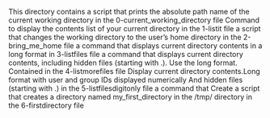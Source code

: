 This directory contains a script that prints the absolute path name of the current working directory in the 0-current_working_directory file 
Command to display the contents list of your current directory in the 1-listit file
a script that changes the working directory to the user’s home directory in the 2-bring_me_home file
a command that displays current directory contents in a long format in 3-listfiles file 
a command that displays current directory contents, including hidden files (starting with .). Use the long format. Contained in the  4-listmorefiles file
Display current directory contents.Long format with user and group IDs displayed numerically And hidden files (starting with .) in the 5-listfilesdigitonly file
a command that Create a script that creates a directory named my_first_directory in the /tmp/ directory in the  6-firstdirectory file
